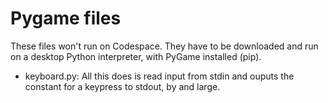 # Pygame files
These files won't run on Codespace. They have to be downloaded and run on a desktop Python interpreter, with PyGame installed (pip).

- keyboard.py: All this does is read input from stdin and ouputs the constant for a keypress to stdout, by and large.
